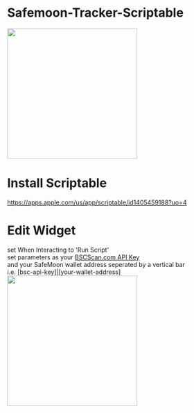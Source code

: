 # Safemoon-Tracker-Scriptable
<img src='https://i.imgur.com/dR9ErYx.png' width='300px'/>

# Install Scriptable

https://apps.apple.com/us/app/scriptable/id1405459188?uo=4

# Edit Widget 
set When Interacting to 'Run Script' <br/>
set parameters as your <a href='https://bscscan.com/myapikey' target='_blank'>BSCScan.com API Key</a><br/>
and your SafeMoon wallet address seperated by a vertical bar<br/>
i.e. [bsc-api-key]|[your-wallet-address]<br/>
<img src='https://i.imgur.com/JvL8a0t.png' width='300px'/>
